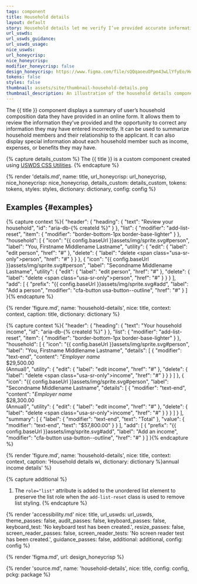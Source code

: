 ```yaml
---
tags: component
title: Household details
layout: default
story: Household details let me verify I’ve provided accurate information about my family or the people I live with.
url_uswds:
url_uswds_guidance:
url_uswds_usage:
nice_uswds:
url_honeycrisp:
nice_honeycrisp:
modifier_honeycrisp: false
design_honeycrisp: https://www.figma.com/file/sQQqaoeuOPpm43wLlYfyEo/Honeycrisp-Design-System?type=design&node-id=16348-2627&mode=design
tokens: false
styles: false
thumbnail: assets/site/thumbnail-household-details.png
thumbnail_description: An illustration of the household details component.
---
```


<!-- INTRO -->

The {{ title }} component displays a summary of user’s household composition data they have provided in an online form. It allows them to review the information they’ve provided and the opportunity to correct any information they may have entered incorrectly. It can be used to summarize household members and their relationship to the applicant. It can also display special information about each household member such as income, expenses, or benefits they may have.

<!-- DETAILS -->

{% capture details_custom %}
The {{ title }} is a custom component created using <a href="https://designsystem.digital.gov/utilities" target="_blank" rel="noopener nofollow" class="usa-link--external">USWDS CSS Utilities</a>.
{% endcapture %}

{% render 'details.md',
  name: title,
  url_honeycrisp: url_honeycrisp,
  nice_honeycrisp: nice_honeycrisp,
  details_custom: details_custom,
  tokens: tokens,
  styles: styles,
  dictionary: dictionary,
  config: config %}

<!-- EXAMPLES -->

## Examples {#examples}

{% capture context %}{
  "header": {
    "heading": {
      "text": "Review your household",
      "id": "aria-db-{% createId %}"
    }
  },
  "list": {
    "modifier": "add-list-reset",
    "item": {
      "modifier": "border-bottom-1px border-base-lighter"
    }
  },
  "household": [
    {
      "icon": "{{ config.baseUrl }}assets/img/sprite.svg#person",
      "label": "You, Firstname Middlename Lastname",
      "utility": {
        "edit": {
          "label": "edit person",
          "href": "#"
        },
        "delete": {
          "label": "delete <span class=\"usa-sr-only\">person</span>",
          "href": "#"
        }
      }
    },
   {
      "icon": "{{ config.baseUrl }}assets/img/sprite.svg#person",
      "label": "Secondname Middlename Lastname",
      "utility": {
        "edit": {
          "label": "edit person",
          "href": "#"
        },
        "delete": {
          "label": "delete <span class=\"usa-sr-only\">person</span>",
          "href": "#"
        }
      }
    }
  ],
  "add": [
    {
      "prefix": "{{ config.baseUrl }}assets/img/sprite.svg#add",
      "label": "Add a person",
      "modifier": "cfa-button usa-button--outline",
      "href": "#"
    }
  ]
}{% endcapture %}

{% render 'figure.md', name: 'household-details', nice: title, context: context, caption: title, dictionary: dictionary %}

{% capture context %}{
  "header": {
    "heading": {
      "text": "Your household income",
      "id": "aria-db-{% createId %}"
    }
  },
  "list": {
    "modifier": "add-list-reset",
    "item": {
      "modifier": "border-bottom-1px border-base-lighter"
    }
  },
  "household": [
    {
      "icon": "{{ config.baseUrl }}assets/img/sprite.svg#person",
      "label": "You, Firstname Middlename Lastname",
      "details": [
        {
          "modifier": "text-end",
          "content": "<i>Employer name</i> <br> $29,500.00 <br> (Annual)",
          "utility": {
            "edit": {
              "label": "edit income",
              "href": "#"
            },
            "delete": {
              "label": "delete <span class=\"usa-sr-only\">income</span>",
              "href": "#"
            }
          }
        }
      ]
    },
   {
      "icon": "{{ config.baseUrl }}assets/img/sprite.svg#person",
      "label": "Secondname Middlename Lastname",
      "details": [
        {
          "modifier": "text-end",
          "content": "<i>Employer name</i> <br> $28,300.00 <br> (Annual)",
          "utility": {
            "edit": {
              "label": "edit income",
              "href": "#"
            },
            "delete": {
              "label": "delete <span class=\"usa-sr-only\">income</span>",
              "href": "#"
            }
          }
        }
      ]
    }
  ],
  "summary": [
    {
      "label": {
        "modifier": "text-end",
        "text": "Total"
      },
      "value": {
        "modifier": "text-end",
        "text": "$57,800.00"
      }
    }
  ],
  "add": [
    {
      "prefix": "{{ config.baseUrl }}assets/img/sprite.svg#add",
      "label": "Add an income",
      "modifier": "cfa-button usa-button--outline",
      "href": "#"
    }
  ]
}{% endcapture %}

{% render 'figure.md', name: 'household-details', nice: title, context: context, caption: 'Household details wi, dictionary: dictionary %}annual income details' %}

<!-- GUIDANCE -->

<!-- ## Guidance {#guidance}

<!-- render 'references.md', ref_main: url_uswds_guidance, config: config -->

<!-- ACCESSIBILITY -->

{% capture additional %}
1. The `role="list"` attribute is added to the unordered list element to preserve the list role when the `add-list-reset` class is used to remove list styling.
{% endcapture %}

{% render 'accessibility.md'
  nice: title,
  url_uswds: url_uswds,
  theme_passes: false,
  audit_passes: false,
  keyboard_passes: false,
  keyboard_test: 'No keyboard test has been created.',
  resize_passes: false,
  screen_reader_passes: false,
  screen_reader_tests: 'No screen reader test has been created.',
  guidance_passes: false,
  additional: additional,
  config: config %}

<!-- DESIGN -->

{% render 'figma.md', url: design_honeycrisp %}

<!-- SOURCE -->

{% render 'source.md', name: 'household-details', nice: title, config: config, pckg: package %}

